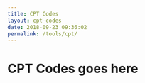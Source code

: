 ```yaml
---
title: CPT Codes
layout: cpt-codes
date: 2018-09-23 09:36:02
permalink: /tools/cpt/
---
```


<div class="container">
    <h1>CPT Codes goes here</h1>
</div>
